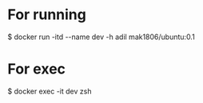 # For running
$ docker run -itd --name dev -h adil mak1806/ubuntu:0.1

# For exec
$ docker exec -it dev zsh
